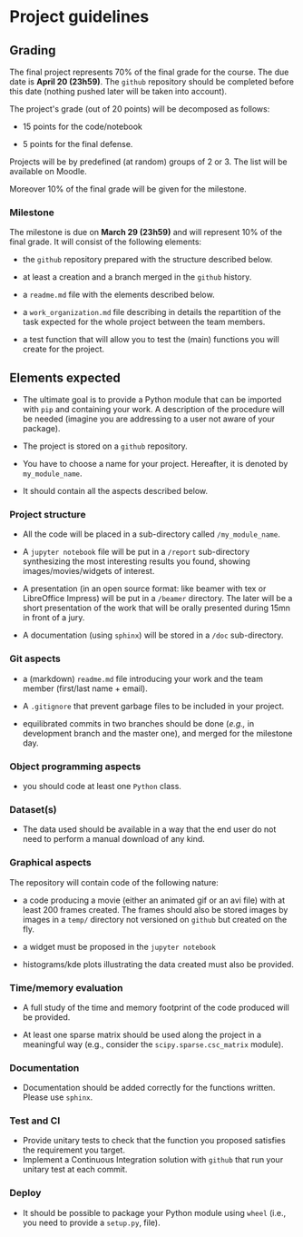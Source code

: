 # Project guidelines

## Grading

The final project represents 70% of the final grade for the course. The due date is **April 20 (23h59)**.
The `github` repository should be completed before this date (nothing pushed later will be taken into account).

The project's grade (out of 20 points) will be decomposed as follows:

- 15 points for the code/notebook

- 5 points for the final defense.

Projects will be by predefined (at random) groups of 2 or 3. The list will be available on Moodle.

Moreover 10% of the final grade will be given for the milestone.

### Milestone

The milestone is due on **March 29 (23h59)** and will represent 10% of the final grade.
It will consist of the following elements:

- the `github` repository prepared with the structure described below.

- at least a creation and a branch merged in the `github` history.

- a `readme.md` file with the elements described below.

- a `work_organization.md` file describing in details the repartition of the task expected for the whole project between the team members.

- a test function that will allow you to test the (main) functions you will create for the project.

## Elements expected

- The ultimate goal is to provide a Python module that can be imported with `pip` and containing your work.
A description of the procedure will be needed (imagine you are addressing to a user not aware of your package).

- The project is stored on a `github` repository.

- You have to choose a name for your project. Hereafter, it is denoted by `my_module_name`.

- It should contain all the aspects described below.

### Project structure

- All the code will be placed in a sub-directory called `/my_module_name`.

- A `jupyter notebook` file  will be put in a `/report` sub-directory synthesizing the most interesting results you found, showing images/movies/widgets of interest.

- A presentation (in an open source format: like beamer with tex or LibreOffice Impress) will be put in a `/beamer` directory. The later will be a short presentation of the work that will be orally presented during 15mn in front of a jury.

- A documentation (using `sphinx`) will be stored in a `/doc` sub-directory.

### Git aspects

- a (markdown) `readme.md` file introducing your work and the team member (first/last name + email).

- A `.gitignore` that prevent garbage files to be included in your project.

- equilibrated commits in two branches should be done (*e.g.,* in development branch and the master one), and merged for the milestone day.

### Object programming aspects

- you should code at least one `Python` class.

### Dataset(s)

- The data used should be available in a way that the end user do not need to perform a manual download of any kind.

### Graphical aspects

The repository will contain code of the following nature:

- a code producing a movie (either an animated gif or an avi file) with at least 200 frames created. The frames should also be stored images by images in a `temp/` directory not versioned on `github` but created on the fly.

- a widget must be proposed in the `jupyter notebook`

- histograms/kde plots illustrating the data created must also be provided.

### Time/memory evaluation

- A full study of the time and memory footprint of the code produced will be provided.

- At least one sparse matrix should be used along the project in a meaningful way (e.g., consider the `scipy.sparse.csc_matrix` module).

### Documentation

- Documentation should be added correctly for the functions written. Please use `sphinx`.

### Test and CI

- Provide unitary tests to check that the function you proposed satisfies the requirement you target.
- Implement a Continuous Integration solution with `github` that run your unitary test at each commit.

### Deploy

- It should be possible to package your Python module using `wheel` (i.e., you need to provide a `setup.py`,  file).
